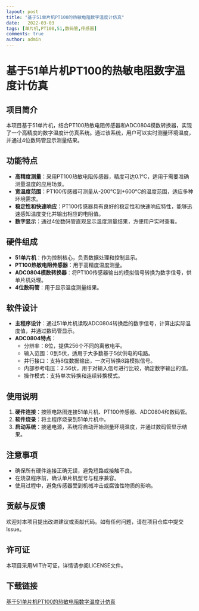 ```yaml
---
layout: post
title: "基于51单片机PT100的热敏电阻数字温度计仿真"
date:   2022-03-03
tags: [单片机,PT100,51,数码管,传感器]
comments: true
author: admin
---
```

# 基于51单片机PT100的热敏电阻数字温度计仿真

## 项目简介
本项目基于51单片机，结合PT100热敏电阻传感器和ADC0804模数转换器，实现了一个高精度的数字温度计仿真系统。通过该系统，用户可以实时测量环境温度，并通过4位数码管显示测量结果。

## 功能特点
- **高精度测量**：采用PT100热敏电阻传感器，精度可达0.1°C，适用于需要准确测量温度的应用场景。
- **宽温度范围**：PT100传感器可测量从-200°C到+600°C的温度范围，适应多种环境需求。
- **稳定性和快速响应**：PT100传感器具有良好的稳定性和快速响应特性，能够迅速感知温度变化并输出相应的电阻值。
- **数字显示**：通过4位数码管直观显示温度测量结果，方便用户实时查看。

## 硬件组成
- **51单片机**：作为控制核心，负责数据处理和控制显示。
- **PT100热敏电阻传感器**：用于高精度温度测量。
- **ADC0804模数转换器**：将PT100传感器输出的模拟信号转换为数字信号，供单片机处理。
- **4位数码管**：用于显示温度测量结果。

## 软件设计
- **主程序设计**：通过51单片机读取ADC0804转换后的数字信号，计算出实际温度值，并通过数码管显示。
- **ADC0804特点**：
  - 分辨率：8位，提供256个不同的离散电平。
  - 输入范围：0到5伏，适用于大多数基于5伏供电的电路。
  - 并行接口：支持8位数据输出，一次可转换8路模拟信号。
  - 内部参考电压：2.56伏，用于对输入信号进行比较，确定数字输出的值。
  - 操作模式：支持单次转换和连续转换模式。

## 使用说明
1. **硬件连接**：按照电路图连接51单片机、PT100传感器、ADC0804和数码管。
2. **软件烧录**：将主程序烧录到51单片机中。
3. **启动系统**：接通电源，系统将自动开始测量环境温度，并通过数码管显示结果。

## 注意事项
- 确保所有硬件连接正确无误，避免短路或接触不良。
- 在烧录程序前，确认单片机型号与程序兼容。
- 使用过程中，避免传感器受到机械冲击或腐蚀性物质的影响。

## 贡献与反馈
欢迎对本项目提出改进建议或贡献代码。如有任何问题，请在项目仓库中提交Issue。

## 许可证
本项目采用MIT许可证，详情请参阅LICENSE文件。

## 下载链接

[基于51单片机PT100的热敏电阻数字温度计仿真](https://pan.quark.cn/s/78defabdfbae)